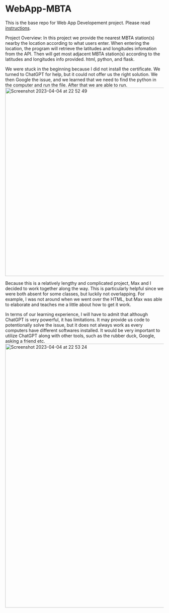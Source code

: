 # WebApp-MBTA
 This is the base repo for Web App Developement project. Please read [instructions](instructions.md). 

Project Overview:
In this project we provide the nearest MBTA station(s) nearby the location according to what users enter. When entering the location, the program will retrieve the latitudes and longitudes infomation from the API. Then will get most adjacent MBTA station(s) according to the latitudes and longitudes info provided. html, python, and flask.

We were stuck in the beginning because I did not install the certificate. We turned to ChatGPT for help, but it could not offer us the right solution. We then Google the issue, and we learned that we need to find the python in the computer and run the file. After that we are able to run. 
<img width="599" alt="Screenshot 2023-04-04 at 22 52 49" src="https://user-images.githubusercontent.com/122936612/229968995-3e80d0d1-e49e-41cf-bab1-17d7aa49a444.png">

Because this is a relatively lengthy and complicated project, Max and I decided to work together along the way. This is particularly helpful since we were both absent for some classes, but luckily not overlapping. For example, I was not around when we went over the HTML, but Max was able to elaborate and teaches me a little about how to get it work. 

In terms of our learning experience, I will have to admit that although ChatGPT is very powerful, it has limitations. It may provide us code to potentionally solve the issue, but it does not always work as every computers have different softwares installed. It would be very important to utilize ChatGPT along with other tools, such as the rubber duck, Google, asking a friend etc.
<img width="839" alt="Screenshot 2023-04-04 at 22 53 24" src="https://user-images.githubusercontent.com/122936612/229969067-8cba30a0-43d0-4d11-9e44-eab593836fa7.png">

